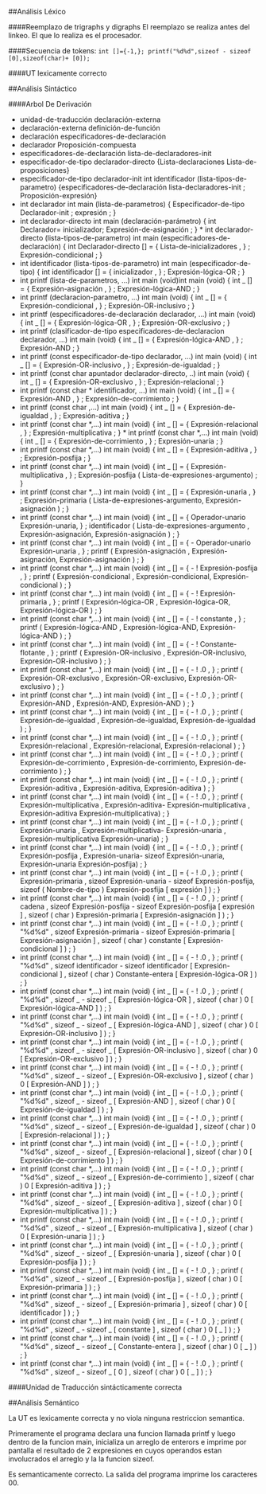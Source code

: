 ##Análisis Léxico

####Reemplazo de trigraphs y digraphs 
El reemplazo se realiza antes del linkeo. El que lo realiza es el procesador. 

####Secuencia de tokens:
`int []={-1,}; printf("%d%d",sizeof - sizeof [0],sizeof(char)+ [0]);`

####UT lexicamente correcto 

##Análisis Sintáctico

####Arbol De Derivación
* unidad-de-traducción declaración-externa 
* declaración-externa definición-de-función 
* declaración especificadores-de-declaración
* declarador Proposición-compuesta 
* especificadores-de-declaración lista-de-declaradores-init
* especificador-de-tipo declarador-directo {Lista-declaraciones Lista-de-proposiciones}
* especificador-de-tipo declarador-init int identificador (lista-tipos-de-parametro) {especificadores-de-declaración lista-declaradores-init ; Proposición-expresión} 
* int declarador int main (lista-de-parametros) { Especificador-de-tipo Declarador-init ; expresión ; } 
* int declarador-directo int main (declaración-parámetro) { int Declarador= inicializador; Expresión-de-asignación ; } * int declarador-directo (lista-tipos-de-parametro) int main (especificadores-de-declaración) { int Declarador-directo [] = { Lista-de-inicializadores , } ; Expresión-condicional ; } 
* int identificador (lista-tipos-de-parametro) int main (especificador-de-tipo) { int identificador [] = { inicializador , } ; Expresión-lógica-OR ; } 
* int printf (lista-de-parametros, ...) int main (void)int main (void) { int _ [] = { Expresión-asignación , } ; Expresión-lógica-AND ; } 
* int printf (declaracion-parametro, ...) int main (void) { int _ [] = { Expresión-condicional , } ; Expresión-OR-inclusivo ; } 
* int printf (especificadores-de-declaración declarador, ...) int main (void) { int _ [] = { Expresión-lógica-OR , } ; Expresión-OR-exclusivo ; } 
* int printf (clasificador-de-tipo especificadores-de-declaracion declarador, ...) int main (void) { int _ [] = { Expresión-lógica-AND , } ; Expresión-AND ; } 
* int printf (const especificador-de-tipo declarador, ...) int main (void) { int _ [] = { Expresión-OR-inclusivo , } ; Expresión-de-igualdad ; } 
* int printf (const char apuntador declarador-directo, ..) int main (void) { int _ [] = { Expresión-OR-exclusivo , } ; Expresión-relacional ; }
* int printf (const char * identificador, ...) int main (void) { int _ [] = { Expresión-AND , } ; Expresión-de-corrimiento ; } 
* int printf (const char ,...) int main (void) { int _ [] = { Expresión-de-igualdad , } ; Expresión-aditiva ; } 
* int printf (const char *,...) int main (void) { int _ [] = { Expresión-relacional , } ; Expresión-multiplicativa ; } * int printf (const char *,...) int main (void) { int _ [] = { Expresión-de-corrimiento , } ; Expresión-unaria ; } 
* int printf (const char *,...) int main (void) { int _ [] = { Expresión-aditiva , } ; Expresión-posfija ; } 
* int printf (const char *,...) int main (void) { int _ [] = { Expresión-multiplicativa , } ; Expresión-posfija ( Lista-de-expresiones-argumento) ; } 
* int printf (const char *,...) int main (void) { int _ [] = { Expresión-unaria , } ; Expresión-primaria ( Lista-de-expresiones-argumento, Expresión-asignación ) ; } 
* int printf (const char *,...) int main (void) { int _ [] = { Operador-unario Expresión-unaria, } ; identificador ( Lista-de-expresiones-argumento , Expresión-asignación, Expresión-asignación ) ; } 
* int printf (const char *,...) int main (void) { int _ [] = { - Operador-unario Expresión-unaria , } ; printf ( Expresión-asignación , Expresión-asignación, Expresión-asignación ) ; } 
* int printf (const char *,...) int main (void) { int _ [] = { - ! Expresión-posfija , } ; printf ( Expresión-condicional , Expresión-condicional, Expresión-condicional ) ; } 
* int printf (const char *,...) int main (void) { int _ [] = { - ! Expresión-primaria , } ; printf ( Expresión-lógica-OR , Expresión-lógica-OR, Expresión-lógica-OR ) ; } 
* int printf (const char *,...) int main (void) { int _ [] = { - ! constante , } ; printf ( Expresión-lógica-AND , Expresión-lógica-AND, Expresión-lógica-AND ) ; } 
* int printf (const char *,...) int main (void) { int _ [] = { - ! Constante-flotante , } ; printf ( Expresión-OR-inclusivo , Expresión-OR-inclusivo, Expresión-OR-inclusivo ) ; } 
* int printf (const char *,...) int main (void) { int _ [] = { - ! .0 , } ; printf ( Expresión-OR-exclusivo , Expresión-OR-exclusivo, Expresión-OR-exclusivo ) ; } 
* int printf (const char *,...) int main (void) { int _ [] = { - ! .0 , } ; printf ( Expresión-AND , Expresión-AND, Expresión-AND ) ; } 
* int printf (const char *,...) int main (void) { int _ [] = { - ! .0 , } ; printf ( Expresión-de-igualdad , Expresión-de-igualdad, Expresión-de-igualdad ) ; }
* int printf (const char *,...) int main (void) { int _ [] = { - ! .0 , } ; printf ( Expresión-relacional , Expresión-relacional, Expresión-relacional ) ; } 
* int printf (const char *,...) int main (void) { int _ [] = { - ! .0 , } ; printf ( Expresión-de-corrimiento , Expresión-de-corrimiento, Expresión-de-corrimiento ) ; } 
* int printf (const char *,...) int main (void) { int _ [] = { - ! .0 , } ; printf ( Expresión-aditiva , Expresión-aditiva, Expresión-aditiva ) ; } 
* int printf (const char *,...) int main (void) { int _ [] = { - ! .0 , } ; printf ( Expresión-multiplicativa , Expresión-aditiva- Expresión-multiplicativa , Expresión-aditiva Expresión-multiplicativa) ; } 
* int printf (const char *,...) int main (void) { int _ [] = { - ! .0 , } ; printf ( Expresión-unaria , Expresión-multiplicativa- Expresión-unaria , Expresión-multiplicativa Expresión-unaria) ; } 
* int printf (const char *,...) int main (void) { int _ [] = { - ! .0 , } ; printf ( Expresión-posfija , Expresión-unaria- sizeof Expresión-unaria, Expresión-unaria Expresión-posfija) ; } 
* int printf (const char *,...) int main (void) { int _ [] = { - ! .0 , } ; printf ( Expresión-primaria , sizeof Expresión-unaria - sizeof Expresión-posfija, sizeof ( Nombre-de-tipo ) Expresión-posfija [ expresión ] ) ; } 
* int printf (const char *,...) int main (void) { int _ [] = { - ! .0 , } ; printf ( cadena , sizeof Expresión-posfija - sizeof Expresión-posfija [ expresión ] , sizeof ( char ) Expresión-primaria [ Expresión-asignación ] ) ; } 
* int printf (const char *,...) int main (void) { int _ [] = { - ! .0 , } ; printf ( "%d%d" , sizeof Expresión-primaria - sizeof Expresión-primaria [ Expresión-asignación ] , sizeof ( char ) constante [ Expresión-condicional ] ) ; } 
* int printf (const char *,...) int main (void) { int _ [] = { - ! .0 , } ; printf ( "%d%d" , sizeof identificador - sizeof identificador [ Expresión-condicional ] , sizeof ( char ) Constante-entera [ Expresión-lógica-OR ] ) ; } 
* int printf (const char *,...) int main (void) { int _ [] = { - ! .0 , } ; printf ( "%d%d" , sizeof _ - sizeof _ [ Expresión-lógica-OR ] , sizeof ( char ) 0 [ Expresión-lógica-AND ] ) ; } 
* int printf (const char *,...) int main (void) { int _ [] = { - ! .0 , } ; printf ( "%d%d" , sizeof _ - sizeof _ [ Expresión-lógica-AND ] , sizeof ( char ) 0 [ Expresión-OR-inclusivo ] ) ; }
* int printf (const char *,...) int main (void) { int _ [] = { - ! .0 , } ; printf ( "%d%d" , sizeof _ - sizeof _ [ Expresión-OR-inclusivo ] , sizeof ( char ) 0 [ Expresión-OR-exclusivo ] ) ; } 
* int printf (const char *,...) int main (void) { int _ [] = { - ! .0 , } ; printf ( "%d%d" , sizeof _ - sizeof _ [ Expresión-OR-exclusivo ] , sizeof ( char ) 0 [ Expresión-AND ] ) ; } 
* int printf (const char *,...) int main (void) { int _ [] = { - ! .0 , } ; printf ( "%d%d" , sizeof _ - sizeof _ [ Expresión-AND ] , sizeof ( char ) 0 [ Expresión-de-igualdad ] ) ; } 
* int printf (const char *,...) int main (void) { int _ [] = { - ! .0 , } ; printf ( "%d%d" , sizeof _ - sizeof _ [ Expresión-de-igualdad ] , sizeof ( char ) 0 [ Expresión-relacional ] ) ; } 
* int printf (const char *,...) int main (void) { int _ [] = { - ! .0 , } ; printf ( "%d%d" , sizeof _ - sizeof _ [ Expresión-relacional ] , sizeof ( char ) 0 [ Expresión-de-corrimiento ] ) ; } 
* int printf (const char *,...) int main (void) { int _ [] = { - ! .0 , } ; printf ( "%d%d" , sizeof _ - sizeof _ [ Expresión-de-corrimiento ] , sizeof ( char ) 0 [ Expresión-aditiva ] ) ; } 
* int printf (const char *,...) int main (void) { int _ [] = { - ! .0 , } ; printf ( "%d%d" , sizeof _ - sizeof _ [ Expresión-aditiva ] , sizeof ( char ) 0 [ Expresión-multiplicativa ] ) ; } 
* int printf (const char *,...) int main (void) { int _ [] = { - ! .0 , } ; printf ( "%d%d" , sizeof _ - sizeof _ [ Expresión-multiplicativa ] , sizeof ( char ) 0 [ Expresión-unaria ] ) ; }
* int printf (const char *,...) int main (void) { int _ [] = { - ! .0 , } ; printf ( "%d%d" , sizeof _ - sizeof _ [ Expresión-unaria ] , sizeof ( char ) 0 [ Expresión-posfija ] ) ; } 
* int printf (const char *,...) int main (void) { int _ [] = { - ! .0 , } ; printf ( "%d%d" , sizeof _ - sizeof _ [ Expresión-posfija ] , sizeof ( char ) 0 [ Expresión-primaria ] ) ; } 
* int printf (const char *,...) int main (void) { int _ [] = { - ! .0 , } ; printf ( "%d%d" , sizeof _ - sizeof _ [ Expresión-primaria ] , sizeof ( char ) 0 [ identificador ] ) ; } 
* int printf (const char *,...) int main (void) { int _ [] = { - ! .0 , } ; printf ( "%d%d" , sizeof _ - sizeof _ [ constante ] , sizeof ( char ) 0 [ _ ] ) ; } 
* int printf (const char *,...) int main (void) { int _ [] = { - ! .0 , } ; printf ( "%d%d" , sizeof _ - sizeof _ [ Constante-entera ] , sizeof ( char ) 0 [ _ ] ) ; }
* int printf (const char *,...) int main (void) { int _ [] = { - ! .0 , } ; printf ( "%d%d" , sizeof _ - sizeof _ [ 0 ] , sizeof ( char ) 0 [ _ ] ) ; } 

####Unidad de Traducción sintácticamente correcta

##Análisis Semántico

La UT es lexicamente correcta y no viola ninguna restriccion semantica.

Primeramente el programa declara una funcion llamada printf y luego dentro de la funcion main, inicializa un arreglo de enterors e imprime por pantalla el resultado de 2 expresiones en cuyos operandos estan involucrados el arreglo y la la funcion sizeof.

Es semanticamente correcto.
La salida del programa imprime los caracteres 00.
